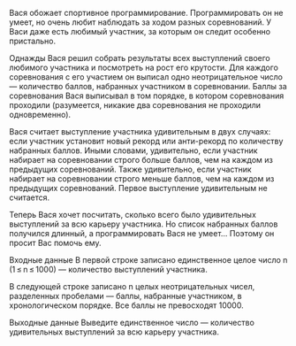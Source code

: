 Вася обожает спортивное программирование. Программировать он не умеет, но очень любит наблюдать за ходом разных соревнований. У Васи даже есть любимый участник, за которым он следит особенно пристально.

Однажды Вася решил собрать результаты всех выступлений своего любимого участника и посмотреть на рост его крутости. Для каждого соревнования с его участием он выписал одно неотрицательное число — количество баллов, набранных участником в соревновании. Баллы за соревнования Вася выписывал в том порядке, в котором соревнования проходили (разумеется, никакие два соревнования не проходили одновременно).

Вася считает выступление участника удивительным в двух случаях: если участник установит новый рекорд или анти-рекорд по количеству набранных баллов. Иными словами, удивительно, если участник набирает на соревновании строго больше баллов, чем на каждом из предыдущих соревнований. Также удивительно, если участник набирает на соревновании строго меньше баллов, чем на каждом из предыдущих соревнований. Первое выступление удивительным не считается.

Теперь Вася хочет посчитать, сколько всего было удивительных выступлений за всю карьеру участника. Но список набранных баллов получился длинный, а программировать Вася не умеет... Поэтому он просит Вас помочь ему.

Входные данные
В первой строке записано единственное целое число n (1 ≤ n ≤ 1000) — количество выступлений участника.

В следующей строке записано n целых неотрицательных чисел, разделенных пробелами — баллы, набранные участником, в хронологическом порядке. Все баллы не превосходят 10000.

Выходные данные
Выведите единственное число — количество удивительных выступлений за всю карьеру участника.